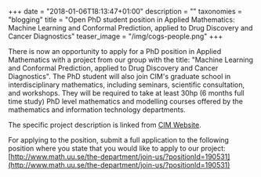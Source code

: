 +++
date = "2018-01-06T18:13:47+01:00"
description = ""
taxonomies = "blogging"
title = "Open PhD student position in Applied Mathematics: Machine Learning and Conformal Prediction, applied to Drug Discovery and Cancer Diagnostics"
teaser_image = "/img/cogs-people.png"
+++

There is now an opportunity to apply for a PhD position in Applied Mathematics with a project from our group with the title: "Machine Learning and Conformal Prediction, applied to Drug Discovery and Cancer Diagnostics". The PhD student will also join CIM's graduate school in interdisciplinary mathematics, including seminars, scientific consultation, and workshops. They will be required to take at least 30hp (6 months full time study) PhD level mathematics and modelling courses offered by the mathematics and information technology departments.

The specific project description is linked from [CIM Website](http://www.math.uu.se/cim/education/doctoral-projects/).

For applying to the position, submit a full application to the following position where you state that you would like to apply to our project:
[http://www.math.uu.se/the-department/join-us/?positionId=190531](http://www.math.uu.se/the-department/join-us/?positionId=190531)



